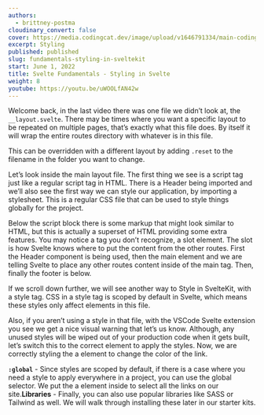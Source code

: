 ```yaml
---
authors:
  - brittney-postma
cloudinary_convert: false
cover: https://media.codingcat.dev/image/upload/v1646791334/main-codingcatdev-photo/Intro_to_Svelte.png
excerpt: Styling
published: published
slug: fundamentals-styling-in-sveltekit
start: June 1, 2022
title: Svelte Fundamentals - Styling in Svelte
weight: 8
youtube: https://youtu.be/uWOOLfAN42w
---
```


Welcome back, in the last video there was one file we didn’t look at, the `__layout.svelte`. There may be times where you want a specific layout to be repeated on multiple pages, that’s exactly what this file does. By itself it will wrap the entire routes directory with whatever is in this file.

This can be overridden with a different layout by adding `.reset` to the filename in the folder you want to change.

Let’s look inside the main layout file. The first thing we see is a script tag just like a regular script tag in HTML. There is a Header being imported and we’ll also see the first way we can style our application, by importing a stylesheet. This is a regular CSS file that can be used to style things globally for the project.

Below the script block there is some markup that might look similar to HTML, but this is actually a superset of HTML providing some extra features. You may notice a tag you don’t recognize, a slot element. The slot is how Svelte knows where to put the content from the other routes. First the Header component is being used, then the main element and we are telling Svelte to place any other routes content inside of the main tag. Then, finally the footer is below.

If we scroll down further, we will see another way to Style in SvelteKit, with a style tag. CSS in a style tag is scoped by default in Svelte, which means these styles only affect elements in this file.

Also, if you aren’t using a style in that file, with the VSCode Svelte extension you see we get a nice visual warning that let’s us know. Although, any unused styles will be wiped out of your production code when it gets built, let’s switch this to the correct element to apply the styles. Now, we are correctly styling the a element to change the color of the link.

**`:global`** - Since styles are scoped by default, if there is a case where you need a style to apply everywhere in a project, you can use the global selector. We put the a element inside to select all the links on our site.**Libraries** - Finally, you can also use popular libraries like SASS or Tailwind as well. We will walk through installing these later in our starter kits.
